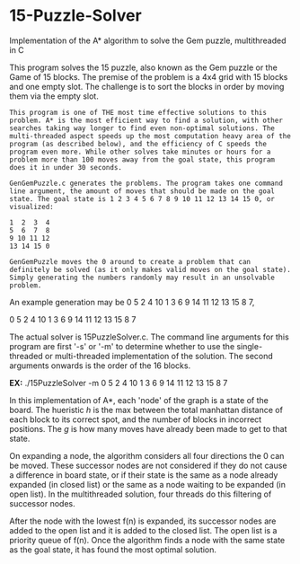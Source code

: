 # 15-Puzzle-Solver
Implementation of the A* algorithm to solve the Gem puzzle, multithreaded in C

  This program solves the 15 puzzle, also known as the Gem puzzle or the Game of 15 blocks. The premise of the problem is a 4x4 grid with 15 blocks and one empty slot. The challenge is to sort the blocks in order by moving them via the empty slot.
  
    This program is one of THE most time effective solutions to this problem. A* is the most efficient way to find a solution, with other searches taking way longer to find even non-optimal solutions. The multi-threaded aspect speeds up the most computation heavy area of the program (as described below), and the efficiency of C speeds the program even more. While other solves take minutes or hours for a problem more than 100 moves away from the goal state, this program does it in under 30 seconds.
  
    GenGemPuzzle.c generates the problems. The program takes one command line argument, the amount of moves that should be made on the goal state. The goal state is 1 2 3 4 5 6 7 8 9 10 11 12 13 14 15 0, or visualized:
    
    1  2  3  4
    5  6  7  8
    9 10 11 12
    13 14 15 0
    
    GenGemPuzzle moves the 0 around to create a problem that can definitely be solved (as it only makes valid moves on the goal state). Simply generating the numbers randomly may result in an unsolvable problem.

An example generation may be 0  5  2  4 10  1  3  6  9 14 11 12 13 15  8  7,

  0  5  2  4
  10 1  3  6
  9  14 11 12
  13 15 8  7
  
  The actual solver is 15PuzzleSolver.c. The command line arguments for this program are first '-s' or '-m' to determine whether to use the single-threaded or multi-threaded implementation of the solution. The second arguments onwards is the order of the 16 blocks.
  
  __EX:__
  ./15PuzzleSolver -m 0  5  2  4 10  1  3  6  9 14 11 12 13 15  8  7
  
  In this implementation of A*, each 'node' of the graph is a state of the board. The hueristic *h* is the max between the total manhattan distance of each block to its correct spot, and the number of blocks in incorrect positions. The *g* is how many moves have already been made to get to that state.
  
  On expanding a node, the algorithm considers all four directions the 0 can be moved. These successor nodes are not considered if they do not cause a difference in board state, or if their state is the same as a node already expanded (in closed list) or the same as a node waiting to be expanded (in open list). In the multithreaded solution, four threads do this filtering of successor nodes. 
  
  After the node with the lowest f(n) is expanded, its successor nodes are added to the open list and it is added to the closed list. The open list is a priority queue of f(n). Once the algorithm finds a node with the same state as the goal state, it has found the most optimal solution.
  
